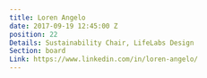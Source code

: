 ```yaml
---
title: Loren Angelo
date: 2017-09-19 12:45:00 Z
position: 22
Details: Sustainability Chair, LifeLabs Design
Section: board
Link: https://www.linkedin.com/in/loren-angelo/
---
```


